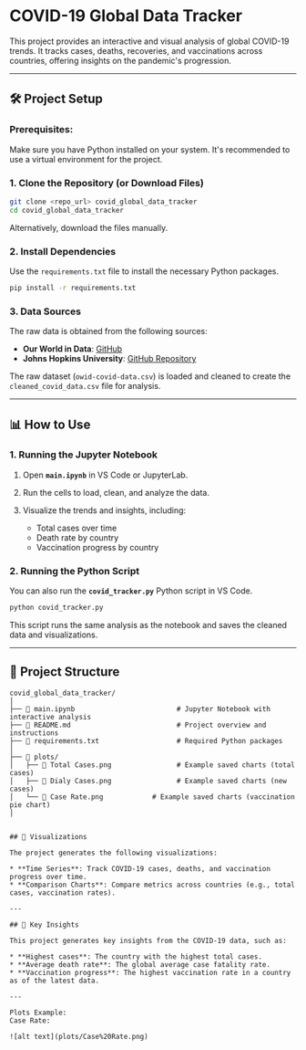 # COVID-19 Global Data Tracker

This project provides an interactive and visual analysis of global COVID-19 trends. It tracks cases, deaths, recoveries, and vaccinations across countries, offering insights on the pandemic's progression.

---

## 🛠️ Project Setup

### Prerequisites:
Make sure you have Python installed on your system. It's recommended to use a virtual environment for the project.

### 1. Clone the Repository (or Download Files)

```bash
git clone <repo_url> covid_global_data_tracker
cd covid_global_data_tracker
````

Alternatively, download the files manually.

### 2. Install Dependencies

Use the `requirements.txt` file to install the necessary Python packages.

```bash
pip install -r requirements.txt
```

### 3. Data Sources

The raw data is obtained from the following sources:

* **Our World in Data**: [GitHub](https://github.com/owid/covid-19-data/tree/master/public/data)
* **Johns Hopkins University**: [GitHub Repository](https://github.com/CSSEGISandData/COVID-19)

The raw dataset (`owid-covid-data.csv`) is loaded and cleaned to create the `cleaned_covid_data.csv` file for analysis.

---

## 📊 How to Use

### 1. Running the Jupyter Notebook

1. Open **`main.ipynb`** in VS Code or JupyterLab.
2. Run the cells to load, clean, and analyze the data.
3. Visualize the trends and insights, including:

   * Total cases over time
   * Death rate by country
   * Vaccination progress by country

### 2. Running the Python Script

You can also run the **`covid_tracker.py`** Python script in VS Code.

```bash
python covid_tracker.py
```

This script runs the same analysis as the notebook and saves the cleaned data and visualizations.

---

## 📂 Project Structure

```
covid_global_data_tracker/
│
├── 📄 main.ipynb                         # Jupyter Notebook with interactive analysis
├── 📄 README.md                          # Project overview and instructions
├── 📄 requirements.txt                   # Required Python packages
│
├── 📁 plots/
│   ├── 📄 Total Cases.png                # Example saved charts (total cases)
│   ├── 📄 Dialy Cases.png                # Example saved charts (new cases)
│   └── 📄 Case Rate.png            # Example saved charts (vaccination pie chart)
│


## 🎨 Visualizations

The project generates the following visualizations:

* **Time Series**: Track COVID-19 cases, deaths, and vaccination progress over time.
* **Comparison Charts**: Compare metrics across countries (e.g., total cases, vaccination rates).

---

## 📑 Key Insights

This project generates key insights from the COVID-19 data, such as:

* **Highest cases**: The country with the highest total cases.
* **Average death rate**: The global average case fatality rate.
* **Vaccination progress**: The highest vaccination rate in a country as of the latest data.

---

Plots Example:
Case Rate:

![alt text](plots/Case%20Rate.png)
